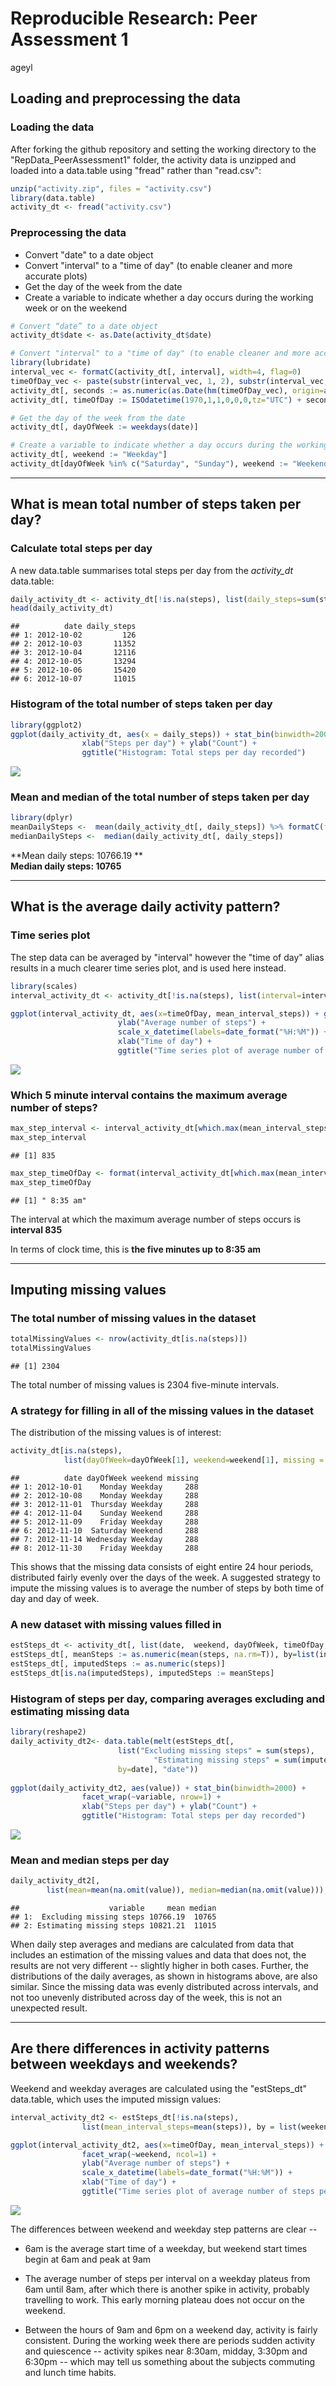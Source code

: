 # Reproducible Research: Peer Assessment 1
ageyl  


## Loading and preprocessing the data

### Loading the data
After forking the github repository and setting the working directory to the "RepData_PeerAssessment1" folder, the activity data is unzipped and loaded into a data.table using "fread" rather than "read.csv":




```r
unzip("activity.zip", files = "activity.csv")
library(data.table)
activity_dt <- fread("activity.csv")
```

### Preprocessing the data
* Convert "date" to a date object
* Convert "interval" to a "time of day" (to enable cleaner and more accurate plots)
* Get the day of the week from the date  
* Create a variable to indicate whether a day occurs during the working week or on the weekend


```r
# Convert “date” to a date object
activity_dt$date <- as.Date(activity_dt$date)
```


```r
# Convert "interval" to a "time of day" (to enable cleaner and more accurate plots)
library(lubridate)
interval_vec <- formatC(activity_dt[, interval], width=4, flag=0)
timeOfDay_vec <- paste(substr(interval_vec, 1, 2), substr(interval_vec, 3, 4), sep=":")
activity_dt[, seconds := as.numeric(as.Date(hm(timeOfDay_vec), origin=as.Date("1970-01-01")))]
activity_dt[, timeOfDay := ISOdatetime(1970,1,1,0,0,0,tz="UTC") + seconds]
```


```r
# Get the day of the week from the date 
activity_dt[, dayOfWeek := weekdays(date)]
```


```r
# Create a variable to indicate whether a day occurs during the working week or on the weekend
activity_dt[, weekend := "Weekday"]
activity_dt[dayOfWeek %in% c("Saturday", "Sunday"), weekend := "Weekend"]
```
  
***
## What is mean total number of steps taken per day?
### Calculate total steps per day
A new data.table summarises total steps per day from the *activity_dt* data.table:

```r
daily_activity_dt <- activity_dt[!is.na(steps), list(daily_steps=sum(steps)), by = date]
head(daily_activity_dt)
```

```
##          date daily_steps
## 1: 2012-10-02         126
## 2: 2012-10-03       11352
## 3: 2012-10-04       12116
## 4: 2012-10-05       13294
## 5: 2012-10-06       15420
## 6: 2012-10-07       11015
```

### Histogram of the total number of steps taken per day

```r
library(ggplot2)
ggplot(daily_activity_dt, aes(x = daily_steps)) + stat_bin(binwidth=2000) +
                xlab("Steps per day") + ylab("Count") +
                ggtitle("Histogram: Total steps per day recorded")
```

![](PA1_template_files/figure-html/histogram1-1.png) 
  
### Mean and median of the total number of steps taken per day

```r
library(dplyr)
meanDailySteps <-  mean(daily_activity_dt[, daily_steps]) %>% formatC(format="f", digits=2) 
medianDailySteps <-  median(daily_activity_dt[, daily_steps])
```
  
 
 
**Mean daily steps: 10766.19 **  
**Median daily steps: 10765**  

***

## What is the average daily activity pattern?
### Time series plot
The step data can be averaged by "interval" however the "time of day" alias results in a much clearer time series plot, and is used here instead.  


```r
library(scales)
interval_activity_dt <- activity_dt[!is.na(steps), list(interval=interval[1], mean_interval_steps=mean(steps)), by = timeOfDay]

ggplot(interval_activity_dt, aes(x=timeOfDay, mean_interval_steps)) + geom_line() +
                        ylab("Average number of steps") +  
                        scale_x_datetime(labels=date_format("%H:%M")) +
                        xlab("Time of day") +
                        ggtitle("Time series plot of average number of steps per five minute interval")
```

![](PA1_template_files/figure-html/timeseries1-1.png) 
  
  
### Which 5 minute interval contains the maximum average number of steps?



```r
max_step_interval <- interval_activity_dt[which.max(mean_interval_steps), interval]
max_step_interval
```

```
## [1] 835
```

```r
max_step_timeOfDay <- format(interval_activity_dt[which.max(mean_interval_steps), timeOfDay], "%l:%M %p")
max_step_timeOfDay
```

```
## [1] " 8:35 am"
```

The interval at which the maximum average number of steps occurs is **interval 835**


In terms of clock time, this is **the five minutes up to  8:35 am**  

***  


## Imputing missing values
### The total number of missing values in the dataset

```r
totalMissingValues <- nrow(activity_dt[is.na(steps)])
totalMissingValues
```

```
## [1] 2304
```

The total number of missing values is 2304 five-minute intervals. 

### A strategy for filling in all of the missing values in the dataset
The distribution of the missing values is of interest:


```r
activity_dt[is.na(steps), 
            list(dayOfWeek=dayOfWeek[1], weekend=weekend[1], missing = .N), by=date]
```

```
##          date dayOfWeek weekend missing
## 1: 2012-10-01    Monday Weekday     288
## 2: 2012-10-08    Monday Weekday     288
## 3: 2012-11-01  Thursday Weekday     288
## 4: 2012-11-04    Sunday Weekend     288
## 5: 2012-11-09    Friday Weekday     288
## 6: 2012-11-10  Saturday Weekend     288
## 7: 2012-11-14 Wednesday Weekday     288
## 8: 2012-11-30    Friday Weekday     288
```

This shows that the missing data consists of eight entire 24 hour periods, distributed fairly evenly over the days of the week. A suggested strategy to impute the missing values is to average the number of steps by both time of day and day of week.

### A new dataset with missing values filled in


```r
estSteps_dt <- activity_dt[, list(date,  weekend, dayOfWeek, timeOfDay, interval, steps)]
estSteps_dt[, meanSteps := as.numeric(mean(steps, na.rm=T)), by=list(interval, dayOfWeek)]
estSteps_dt[, imputedSteps := as.numeric(steps)]
estSteps_dt[is.na(imputedSteps), imputedSteps := meanSteps]
```

### Histogram of steps per day, comparing averages excluding and estimating missing data

```r
library(reshape2)
daily_activity_dt2<- data.table(melt(estSteps_dt[, 
                        list("Excluding missing steps" = sum(steps), 
                                "Estimating missing steps" = sum(imputedSteps)), 
                        by=date], "date"))
                          
ggplot(daily_activity_dt2, aes(value)) + stat_bin(binwidth=2000) +
                facet_wrap(~variable, nrow=1) +
                xlab("Steps per day") + ylab("Count") +
                ggtitle("Histogram: Total steps per day recorded")
```

![](PA1_template_files/figure-html/histogram2-1.png) 
  

### Mean and median steps per day

```r
daily_activity_dt2[, 
        list(mean=mean(na.omit(value)), median=median(na.omit(value))), by=variable]
```

```
##                    variable     mean median
## 1:  Excluding missing steps 10766.19  10765
## 2: Estimating missing steps 10821.21  11015
```
When daily step averages and medians are calculated from data that includes an estimation of the missing values and data that does not, the results are not very different -- slightly higher in both cases. Further, the distributions of the daily averages, as shown in histograms above, are also similar. Since the missing data was evenly distributed across intervals, and not too unevenly distributed across day of the week, this is not an unexpected result.  

***

## Are there differences in activity patterns between weekdays and weekends?

Weekend and weekday averages are calculated using the "estSteps_dt" data.table, which uses the imputed missign values:


```r
interval_activity_dt2 <- estSteps_dt[!is.na(steps), 
                list(mean_interval_steps=mean(steps)), by = list(weekend, timeOfDay)]

ggplot(interval_activity_dt2, aes(x=timeOfDay, mean_interval_steps)) + geom_line() +
                facet_wrap(~weekend, ncol=1) +
                ylab("Average number of steps") +  
                scale_x_datetime(labels=date_format("%H:%M")) +
                xlab("Time of day") +
                ggtitle("Time series plot of average number of steps per five minute interval\nusing estimates for missing data")
```

![](PA1_template_files/figure-html/timeseries2-1.png) 


The differences between weekend and weekday step patterns are clear --  

* 6am is the average start time of a weekday, but weekend start times begin at 6am and peak at 9am  

* The average number of steps per interval on a weekday plateus from 6am until 8am, after which there is another spike in activity,  probably travelling to work. This early morning plateau does not occur on the weekend.  

* Between the hours of 9am and 6pm on a weekend day, activity is fairly consistent. During the working week there are periods sudden activity and quiescence -- activity spikes near 8:30am, midday, 3:30pm and 6:30pm -- which may tell us something about the subjects commuting and lunch time habits.


